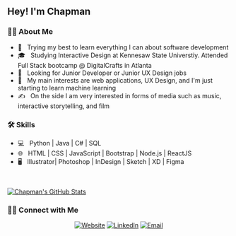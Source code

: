 <h2> Hey! I'm Chapman</h2>

<h3> 👨‍💻 About Me </h3>

- 🤔 &nbsp; Trying my best to learn everything I can about software development
- 🎓 &nbsp; Studying Interactive Design at Kennesaw State Universtiy. Attended Full Stack bootcamp @ DigitalCrafts in Atlanta
- 💼 &nbsp; Looking for Junior Developer or Junior UX Design jobs
- 🌱 &nbsp; My main interests are web applications, UX Design, and I'm just starting to learn machine learning
- ✍️ &nbsp; On the side I am very interested in forms of media such as music, interactive storytelling, and film

<h3>🛠 Skills</h3>

- 💻 &nbsp; Python | Java | C# | SQL 
- 🌐 &nbsp; HTML | CSS | JavaScript | Bootstrap | Node.js | ReactJS
- 🖥 &nbsp; Illustrator| Photoshop | InDesign | Sketch | XD | Figma

<br/>

[![Chapman's GitHub Stats](https://github-readme-stats.vercel.app/api?username=ChapmanChappelle&show_icons=true)](https://github.com/ChapmanChappelle)

<h3> 🤝🏻 Connect with Me </h3>

<p align="center">
<a href="https://www.albrt.cc"><img alt="Website" src="https://img.shields.io/badge/Website-www.albrt.cc-blue?style=flat-square&logo=google-chrome"></a>
<a href="https://www.linkedin.com/in/a-chapman-chappelle"><img alt="LinkedIn" src="https://img.shields.io/badge/LinkedIn-Chapman%20Chappelle-blue?style=flat-square&logo=linkedin"></a>
<a href="mailto:chapman.chappelle@gmail.com"><img alt="Email" src="https://img.shields.io/badge/Email-chapman.chappelle@gmail.com-blue?style=flat-square&logo=gmail"></a>
</p>
